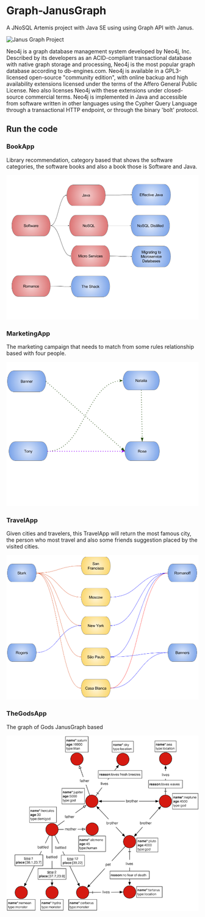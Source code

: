 # Graph-JanusGraph

A JNoSQL Artemis project with Java SE using using Graph API with Janus.

![Janus Graph Project](http://janusgraph.org/images/janusgraph.png)

Neo4j is a graph database management system developed by  Neo4j, Inc. Described by its developers as an ACID-compliant transactional database with native graph storage and processing, Neo4j is the most popular graph database according to db-engines.com. Neo4j is available in a GPL3-licensed open-source "community edition", with online backup and high availability extensions licensed under the terms of the Affero General Public License. Neo also licenses Neo4j with these extensions under closed-source commercial terms. Neo4j is implemented in Java and accessible from software written in other languages using the Cypher Query Language through a transactional HTTP endpoint, or through the binary 'bolt' protocol.


## Run the code

### BookApp

Library recommendation, category based that shows the software categories, the software books and also a book those is
 Software and Java.

![BookApp](Book.png)

### MarketingApp


The marketing campaign that needs to match from some rules relationship based with four people.

![MarketingApp](Marketing.png)

### TravelApp

Given cities and travelers, this TravelApp will return the most famous city, the person who most travel and also some
 friends suggestion placed by the visited cities.

![Travel](Travel.png)

### TheGodsApp

The graph of Gods JanusGraph based

![Travel](graph-of-the-gods.png)
